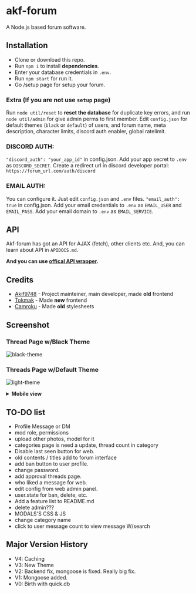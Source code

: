 # akf-forum
A Node.js based forum software.

## Installation
- Clone or download this repo.
- Run `npm i` to install **dependencies**.
- Enter your database credentials in `.env`.
- Run `npm start` for run it. 
- Go /setup page for setup your forum.

### Extra (If you are not use `setup` page)
Run `node util/reset` to **reset the database** for duplicate key errors, and run `node util/admin` for give admin perms to first member.
Edit `config.json` for default themes (`black` or `default`) of users, and forum name, meta description, character limits, discord auth enabler, global ratelimit.

### DISCORD AUTH: 
`"discord_auth": "your_app_id"` in config.json.
Add your app secret to `.env` as `DISCORD_SECRET`.
Create a redirect url in discord developer portal:
`https://forum_url.com/auth/discord`

### EMAIL AUTH:
You can configure it. Just edit `config.json` and `.env` files.
`"email_auth": true` in config.json.
Add your email credentials to `.env` as `EMAIL_USER` and `EMAIL_PASS`.
Add your email domain to `.env` as `EMAIL_SERVICE`.

## API
Akf-forum has got an API for AJAX (fetch), other clients etc. And, you can learn about API in `APIDOCS.md`.

**And you can use [offical API wrapper](https://github.com/Akif9748/akf-forum-api).**

## Credits
* [Akif9748](https://github.com/Akif9748) - Project mainteiner, main developer, made **old** frontend
* [Tokmak](https://github.com/tokmak0) - Made **new** frontend
* [Camroku](https://github.com/Camroku) - Made **old** stylesheets

## Screenshot

### Thread Page w/Black Theme
![black-theme](https://user-images.githubusercontent.com/70021050/187899782-2ff010aa-0d39-4fc2-b00c-19bcf1623c8a.png)
### Threads Page w/Default Theme
![light-theme](https://user-images.githubusercontent.com/70021050/186941146-f9a8fbf8-9b2b-4028-afc8-81cff559d9fb.png)
<details>
  <summary><b>Mobile view</b></summary>
  <img src="https://user-images.githubusercontent.com/70021050/187901065-fd75ef85-56e3-42ce-8b34-cb8d799a6517.png"></img>
</details>

## TO-DO list
- Profile Message or DM 
- mod role, permissions  
- upload other photos, model for it  
- categories page is need a update, thread count in category  
- Disable last seen button for web.
- old contents / titles add to forum interface
- add ban button to user profile.
- change password.
- add approval threads page.
- who liked a message for web.
- edit config from web admin panel.
- user.state for ban, delete, etc.
- Add a feature list to README.md
- delete admin???
- MODALS'S CSS & JS
- change category name
- click to user message count to view message W/search

## Major Version History
- V4: Caching
- V3: New Theme
- V2: Backend fix, mongoose is fixed. Really big fix.
- V1: Mongoose added.
- V0: Birth with quick.db
